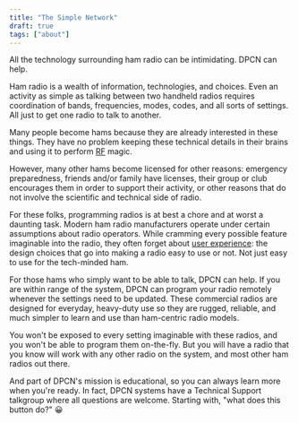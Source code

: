 ```yaml
---
title: "The Simple Network"
draft: true
tags: ["about"]
---
```


All the technology surrounding ham radio can be intimidating. DPCN can help.

<!--more-->

Ham radio is a wealth of information, technologies, and choices. Even an activity as simple as talking between two handheld radios requires coordination of bands, frequencies, modes, codes, and all sorts of settings. All just to get one radio to talk to another.

Many people become hams because they are already interested in these things. They have no problem keeping these technical details in their brains and using it to perform [RF](https://en.wikipedia.org/wiki/Radio_frequency) magic.

However, many other hams become licensed for other reasons: emergency preparedness, friends and/or family have licenses, their group or club encourages them in order to support their activity, or other reasons that do not involve the scientific and technical side of radio.

For these folks, programming radios is at best a chore and at worst a daunting task. Modern ham radio manufacturers operate under certain assumptions about radio operators. While cramming every possible feature imaginable into the radio, they often forget about [user experience](https://en.wikipedia.org/wiki/User_experience): the design choices that go into making a radio easy to use or not. Not just easy to use for the tech-minded ham.

For those hams who simply want to be able to talk, DPCN can help. If you are within range of the system, DPCN can program your radio remotely whenever the settings need to be updated. These commercial radios are designed for everyday, heavy-duty use so they are rugged, reliable, and much simpler to learn and use than ham-centric radio models.

You won't be exposed to every setting imaginable with these radios, and you won't be able to program them on-the-fly. But you will have a radio that you know will work with any other radio on the system, and most other ham radios out there.

And part of DPCN's mission is educational, so you can always learn more when you're ready. In fact, DPCN systems have a Technical Support talkgroup where all questions are welcome. Starting with, "what does this button do?" 😀
